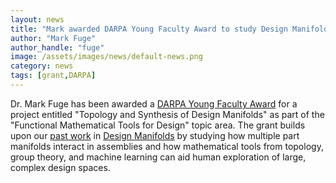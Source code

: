 ```yaml
---
layout: news
title: "Mark awarded DARPA Young Faculty Award to study Design Manifolds"
author: "Mark Fuge"
author_handle: "fuge"
image: /assets/images/news/default-news.png
category: news
tags: [grant,DARPA]
---
```


Dr. Mark Fuge has been awarded a [DARPA Young Faculty Award](https://www.darpa.mil/work-with-us/for-universities/young-faculty-award) for a project entitled "Topology and Synthesis of Design Manifolds" as part of the "Functional Mathematical Tools for Design" topic area. The grant builds upon our [past work](/papers/paper/jmd-design-manifolds) in [Design Manifolds](/papers/paper/idetc-design-embedding) by studying how multiple part manifolds interact in assemblies and how mathematical tools from topology, group theory, and machine learning can aid human exploration of large, complex design spaces.
